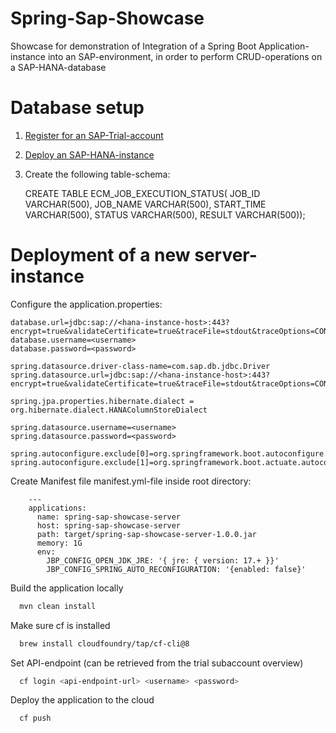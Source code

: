 # Spring-Sap-Showcase
Showcase for demonstration of Integration of a Spring Boot Application-instance into an SAP-environment,
in order to perform CRUD-operations on a SAP-HANA-database

# Database setup

1. [Register for an SAP-Trial-account](https://developers.sap.com/tutorials/hcp-create-trial-account.html)
2. [Deploy an SAP-HANA-instance](https://developers.sap.com/tutorials/hana-cloud-deploying.html)
3. Create the following table-schema:


    CREATE TABLE ECM_JOB_EXECUTION_STATUS(
    JOB_ID VARCHAR(500),
    JOB_NAME VARCHAR(500),
    START_TIME VARCHAR(500),
    STATUS VARCHAR(500),
    RESULT VARCHAR(500));

# Deployment of a new server-instance

Configure the application.properties:

    database.url=jdbc:sap://<hana-instance-host>:443?encrypt=true&validateCertificate=true&traceFile=stdout&traceOptions=CONNECTIONS,API,STATISTICS,CLEANERS,TIMESTAMPS,ELAPSEDTIMES
    database.username=<username>
    database.password=<password>
    
    spring.datasource.driver-class-name=com.sap.db.jdbc.Driver
    spring.datasource.url=jdbc:sap://<hana-instance-host>:443?encrypt=true&validateCertificate=true&traceFile=stdout&traceOptions=CONNECTIONS,API,STATISTICS,CLEANERS,TIMESTAMPS,ELAPSEDTIMES
    
    spring.jpa.properties.hibernate.dialect = org.hibernate.dialect.HANAColumnStoreDialect
    
    spring.datasource.username=<username>
    spring.datasource.password=<password>

    spring.autoconfigure.exclude[0]=org.springframework.boot.autoconfigure.security.servlet.SecurityAutoConfiguration
    spring.autoconfigure.exclude[1]=org.springframework.boot.actuate.autoconfigure.security.servlet.ManagementWebSecurityAutoConfiguration




Create Manifest file manifest.yml-file inside root directory:

        ---
        applications:
          name: spring-sap-showcase-server
          host: spring-sap-showcase-server
          path: target/spring-sap-showcase-server-1.0.0.jar
          memory: 1G
          env:
            JBP_CONFIG_OPEN_JDK_JRE: '{ jre: { version: 17.+ }}'
            JBP_CONFIG_SPRING_AUTO_RECONFIGURATION: '{enabled: false}'


Build the application locally
```bash 
  mvn clean install
```

Make sure cf is installed
```bash 
  brew install cloudfoundry/tap/cf-cli@8
```

Set API-endpoint (can be retrieved from the trial subaccount overview)
```bash 
  cf login <api-endpoint-url> <username> <password>
```

Deploy the application to the cloud
```bash 
  cf push
```
